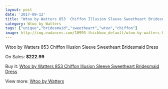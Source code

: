 ```yaml
---
layout: post
date: '2017-09-12'
title: "Wtoo by Watters 853  Chiffon Illusion Sleeve Sweetheart Bridesmaid Dress"
category: Wtoo by Watters 
tags: ["unique","bridesmaid","sweetheart","wtoo","chiffon"]
image: http://img.eudances.com/10993-thickbox_default/wtoo-by-watters-853-chiffon-illusion-sleeve-sweetheart-bridesmaid-dress.jpg
---
```

Wtoo by Watters 853  Chiffon Illusion Sleeve Sweetheart Bridesmaid Dress

On Sales: **$222.99**
<a href="https://www.eudances.com/en/wtoo-by-watters/3506-wtoo-by-watters-853-chiffon-illusion-sleeve-sweetheart-bridesmaid-dress.html"><amp-img layout="responsive" width="600" height="600" src="//img.eudances.com/10993-thickbox_default/wtoo-by-watters-853-chiffon-illusion-sleeve-sweetheart-bridesmaid-dress.jpg" alt="Wtoo by Watters 853  Chiffon Illusion Sleeve Sweetheart Bridesmaid Dress 0" /></a>
<a href="https://www.eudances.com/en/wtoo-by-watters/3506-wtoo-by-watters-853-chiffon-illusion-sleeve-sweetheart-bridesmaid-dress.html"><amp-img layout="responsive" width="600" height="600" src="//img.eudances.com/10995-thickbox_default/wtoo-by-watters-853-chiffon-illusion-sleeve-sweetheart-bridesmaid-dress.jpg" alt="Wtoo by Watters 853  Chiffon Illusion Sleeve Sweetheart Bridesmaid Dress 1" /></a>
<a href="https://www.eudances.com/en/wtoo-by-watters/3506-wtoo-by-watters-853-chiffon-illusion-sleeve-sweetheart-bridesmaid-dress.html"><amp-img layout="responsive" width="600" height="600" src="//img.eudances.com/10994-thickbox_default/wtoo-by-watters-853-chiffon-illusion-sleeve-sweetheart-bridesmaid-dress.jpg" alt="Wtoo by Watters 853  Chiffon Illusion Sleeve Sweetheart Bridesmaid Dress 2" /></a>

Buy it: [Wtoo by Watters 853  Chiffon Illusion Sleeve Sweetheart Bridesmaid Dress](https://www.eudances.com/en/wtoo-by-watters/3506-wtoo-by-watters-853-chiffon-illusion-sleeve-sweetheart-bridesmaid-dress.html "Wtoo by Watters 853  Chiffon Illusion Sleeve Sweetheart Bridesmaid Dress")

View more: [Wtoo by Watters ](https://www.eudances.com/en/67-wtoo-by-watters "Wtoo by Watters ")